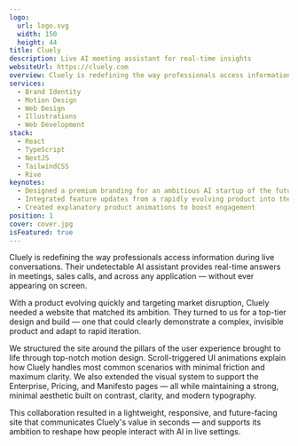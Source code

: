 ```yaml
---
logo:
  url: logo.svg
  width: 150
  height: 44
title: Cluely
description: Live AI meeting assistant for real-time insights
websiteUrl: https://cluely.com
overview: Cluely is redefining the way professionals access information during live conversations. Their undetectable AI assistant provides real-time answers in meetings, sales calls, and across any application — without ever appearing on screen.
services:
  - Brand Identity
  - Motion Design
  - Web Design
  - Illustrations
  - Web Development
stack:
  - React
  - TypeScript
  - NextJS
  - TailwindCSS
  - Rive
keynotes:
  - Designed a premium branding for an ambitious AI startup of the future
  - Integrated feature updates from a rapidly evolving product into the website
  - Created explanatory product animations to boost engagement
position: 1
cover: cover.jpg
isFeatured: true
---
```


Cluely is redefining the way professionals access information during live conversations. Their undetectable AI assistant provides real-time answers in meetings, sales calls, and across any application — without ever appearing on screen.

With a product evolving quickly and targeting market disruption, Cluely needed a website that matched its ambition. They turned to us for a top-tier design and build — one that could clearly demonstrate a complex, invisible product and adapt to rapid iteration.

We structured the site around the pillars of the user experience brought to life through top-notch motion design. Scroll-triggered UI animations explain how Cluely handles most common scenarios with minimal friction and maximum clarity. We also extended the visual system to support the Enterprise, Pricing, and Manifesto pages — all while maintaining a strong, minimal aesthetic built on contrast, clarity, and modern typography.

This collaboration resulted in a lightweight, responsive, and future-facing site that communicates Cluely's value in seconds — and supports its ambition to reshape how people interact with AI in live settings.

